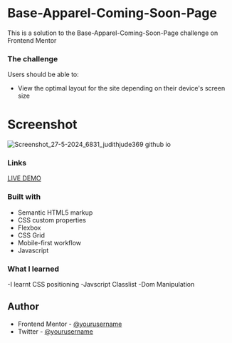 # Base-Apparel-Coming-Soon-Page

This is a solution to the Base-Apparel-Coming-Soon-Page challenge on Frontend Mentor

### The challenge
Users should be able to:

- View the optimal layout for the site depending on their device's screen size
# Screenshot
![Screenshot_27-5-2024_6831_judithjude369 github io](https://github.com/JudithJude369/Base-Apparel-Coming-Soon-Page/assets/113371056/af549a9b-0c09-4137-b015-147ddd2008c9)

### Links
[LIVE DEMO](https://judithjude369.github.io/Base-Apparel-Coming-Soon-Page/)

### Built with
- Semantic HTML5 markup
- CSS custom properties
- Flexbox
- CSS Grid
- Mobile-first workflow
- Javascript
### What I learned
-I learnt CSS positioning
-Javscript Classlist
-Dom Manipulation
## Author
- Frontend Mentor - [@yourusername](https://frontendmentor.io/profile/JudithJude369)
- Twitter - [@yourusername](https://x.com/JudithJ08832378)

